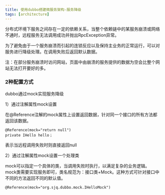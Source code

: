 ```yaml
---
title: 使用dubbo搭建微服务架构-服务降级
tags: [architecture]
---
```


分布式环境下服务之间存在一定的依赖关系，当整个依赖链中的某服务崩溃或网络不通时，远程服务无法调用成功并抛出RpcException异常。

为了避免由于一个服务崩溃而引起的连锁反应以及保持主业务的正常运行，可以对服务进行降级处理。在调用失败后返回默认数据。

注：在部分服务崩溃时访问网站，页面中由崩溃的服务提供的数据为空会比整个网站无法打开要好的多。

### 2种配置方式

dubbo通过mock实现服务降级

1）通过注解属性mock设置

在@Reference注解的mock属性上设置返回数据，针对同一个接口的所有方法都返回该数据。

```
@Reference(mock="return null")
private IHello hello；
```

表示当远程调用失败时则直接返回null

2）通过注解属性mock设置一个处理类

mock可以指定一个具体的类，当调用失败时执行，以满足复杂的业务逻辑。mock类需要实现服务即可，类名规范为：接口类+Mock。这种方式可针对接口中不同的方法返回不同的默认值。

```
@Reference(mock="org.sjq.dubbo.mock.IHelloMock")
```